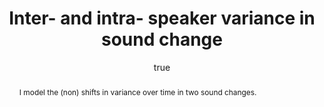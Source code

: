 ---
layout: paper
title: "Inter- and intra- speaker variance in sound change"
year: 2017
author: [ { name: "Josef Fruehwald", url: "https://jofrhwld.github.io" }]
abstract: "I model the (non) shifts in variance over time in two sound changes."
presented: [{conf: "Workshop on Sound Change 4", url: "http://www.lel.ed.ac.uk/wsc/"} ]
docs: [{format: "Handout [PDF]", url: "/papers/wsc4_variance_modelling.pdf", local: true}]
categories: [talk]
display-category: "Paper"
comments: true
---